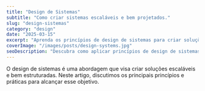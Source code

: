 ```yaml
---
title: "Design de Sistemas"
subtitle: "Como criar sistemas escaláveis e bem projetados."
slug: "design-sistemas"
category: "design"
date: "2025-03-15"
excerpt: "Aprenda os princípios de design de sistemas para criar soluções escaláveis e eficientes."
coverImage: "/images/posts/design-systems.jpg"
seoDescription: "Descubra como aplicar princípios de design de sistemas em seus projetos."
---
```


O design de sistemas é uma abordagem que visa criar soluções escaláveis e bem estruturadas. Neste artigo, discutimos os principais princípios e práticas para alcançar esse objetivo.